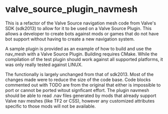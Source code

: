 # valve_source_plugin_navmesh
This is a refactor of the Valve Source navigation mesh code from Valve's SDK (sdk2013) to allow for it to be used on a Valve Source Plugin. This allows a developer to create bots against mods or games that do not have bot support without having to create a new navigation system.  

A sample plugin is provided as an example of how to build and use the nav_mesh with a Valve Source Plugin.  Building requires CMake.  While the compilation of the test plugin should work against all supported platforms, it was only really tested against LINUX.

The functionally is largely unchanged from that of sdk2013.  Most of the changes made were to reduce the size of the code base.  Code blocks commented out with TODO are from the original that either is impossible to port or cannot be ported witout signficant effort.  The plugin navmesh should be able to read .nav files generated by mods that already support Valve nav meshes (like TF2 or CSS), however any customized attributes specific to those mods will not be available.

